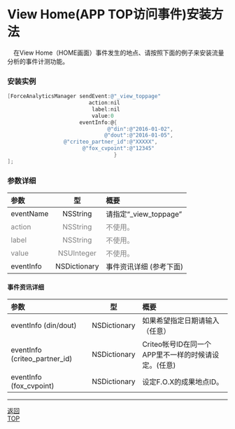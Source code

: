 #	View Home(APP TOP访问事件)安装方法
　在View Home（HOME画面）事件发生的地点、请按照下面的例子来安装流量分析的事件计测功能。

### 安装实例

```objective-c
[ForceAnalyticsManager sendEvent:@"_view_toppage"
                          action:nil
                           label:nil
                           value:0　
                       eventInfo:@{
                                @"din":@"2016-01-02",
                               @"dout":@"2016-01-05",
                  @"criteo_partner_id":@"XXXXX",
                        @"fox_cvpoint":@"12345"
                                  }
];
```

### 参数详细

| 参数 | 型 | 概要 |
|:----------|:-----------:|:------------|
|eventName|NSString|请指定“\_view\_toppage”|
|<span style="color:grey">action|<span style="color:grey">NSString|<span style="color:grey">不使用。|
|<span style="color:grey">label|<span style="color:grey">NSString|<span style="color:grey">不使用。|
|<span style="color:grey">value|<span style="color:grey">NSUInteger|<span style="color:grey">不使用。|
|eventInfo|NSDictionary|事件资讯详细 (参考下面)|


#### 事件资讯详细

| 参数 | 型 | 概要 |
|:----------|:-----------:|:------------|
|eventInfo (din/dout)|NSDictionary|如果希望指定日期请输入（任意）|
|eventInfo (criteo_partner_id)|NSDictionary|Criteo帐号ID在同一个APP里不一样的时候请设定。(任意)|
|eventInfo (fox_cvpoint)|NSDictionary|设定F.O.X的成果地点ID。|

---
[返回](/lang/zh-tw/doc/fox_engagement/README.md)<br>
[TOP](/lang/zh-tw/README.md)
